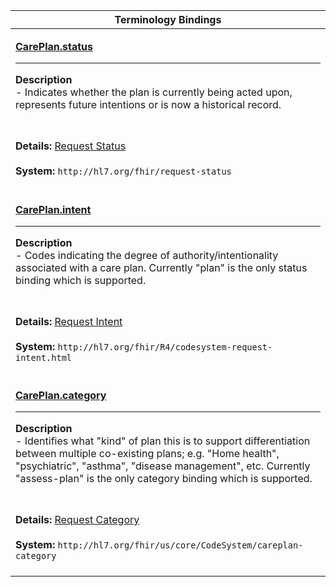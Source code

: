 |Terminology Bindings|
|---|
|<p>**[CarePlan.status](http://hl7.org/fhir/R4/careplan-definitions.html#CarePlan.status)**<hr>**Description**<br>- Indicates whether the plan is currently being acted upon, represents future intentions or is now a historical record.
<br><br>**Details:** [Request Status](http://hl7.org/fhir/R4/valueset-request-status.html)<br><br>**System:** `http://hl7.org/fhir/request-status`<br><br>|
|<p>**[CarePlan.intent](http://hl7.org/fhir/R4/careplan-definitions.html#CarePlan.intent)**<hr>**Description**<br>- Codes indicating the degree of authority/intentionality associated with a care plan. Currently "plan" is the only status binding which is supported.
<br><br>**Details:** [Request Intent](http://hl7.org/fhir/R4/valueset-care-plan-intent.html)<br><br>**System:** `http://hl7.org/fhir/R4/codesystem-request-intent.html`<br><br>|
|<p>**[CarePlan.category](http://hl7.org/fhir/R4/careplan-definitions.html#CarePlan.category)**<hr>**Description**<br>- Identifies what "kind" of plan this is to support differentiation between multiple co-existing plans; e.g. "Home health", "psychiatric", "asthma", "disease management", etc. Currently "assess-plan" is the only category binding which is supported.
<br><br>**Details:** [Request Category](http://hl7.org/fhir/R4/valueset-care-plan-category.html)<br><br>**System:** `http://hl7.org/fhir/us/core/CodeSystem/careplan-category`<br><br>|
